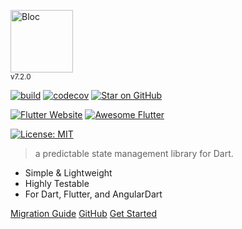 <img src="https://raw.githubusercontent.com/mit-73/true_bloc/master/docs/assets/bloc_logo_full.png" height="100" alt="Bloc" /><br/><small>v7.2.0</small>

[![build](https://github.com/mit-73/true_bloc/workflows/build/badge.svg)](https://github.com/mit-73/true_bloc/actions)
[![codecov](https://codecov.io/gh/mit-73/true_bloc/branch/master/graph/badge.svg)](https://codecov.io/gh/mit-73/true_bloc)
[![Star on GitHub](https://img.shields.io/github/stars/mit-73/true_bloc.svg?style=flat&logo=github&colorB=deeppink&label=stars)](https://github.com/mit-73/true_bloc)

[![Flutter Website](https://img.shields.io/badge/flutter-website-deepskyblue.svg)](https://flutter.dev/docs/development/data-and-backend/state-mgmt/options#bloc--rx)
[![Awesome Flutter](https://img.shields.io/badge/awesome-flutter-blue.svg?longCache=true)](https://github.com/Solido/awesome-flutter#standard)


[![License: MIT](https://img.shields.io/badge/license-MIT-purple.svg)](https://opensource.org/licenses/MIT)

> a predictable state management library for Dart.

- Simple & Lightweight
- Highly Testable
- For Dart, Flutter, and AngularDart

<p class="buttons">    
    <a href="#/migration">Migration Guide</a>
    <a href="https://github.com/mit-73/true_bloc/" target="_blank" rel="noopener">GitHub</a>
    <a href="#/gettingstarted">Get Started</a>    
</p>

